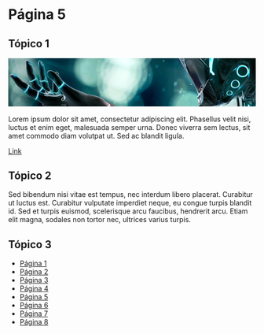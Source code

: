 # Página 5

## Tópico 1

![Image](../images/example.png)

Lorem ipsum dolor sit amet, consectetur adipiscing elit. Phasellus velit nisi, luctus et enim eget, malesuada semper urna. Donec viverra sem lectus, sit amet commodo diam volutpat ut. Sed ac blandit ligula. 

[Link](https://github.com/ricardopedias/markhelp)

## Tópico 2

Sed bibendum nisi vitae est tempus, nec interdum libero placerat. Curabitur ut luctus est. Curabitur vulputate imperdiet neque, eu congue turpis blandit id. Sed et turpis euismod, scelerisque arcu faucibus, hendrerit arcu. Etiam elit magna, sodales non tortor nec, ultrices varius turpis.

## Tópico 3

-   [Página 1](../page-one.md)
-   [Página 2](../page-two.md)
-   [Página 3](../01_O_Básico/01-page-three.md)
-   [Página 4](../01_O_Básico/02-page-four.md)
-   [Página 5](../02-Avançado/01-page-five.md)
-   [Página 6](../02-Avançado/02-page-six.md)
-   [Página 7](../02-Avançado/03_Subfolder/page-seven.md)
-   [Página 8](../02-Avançado/03_Subfolder/page-eight.md)
